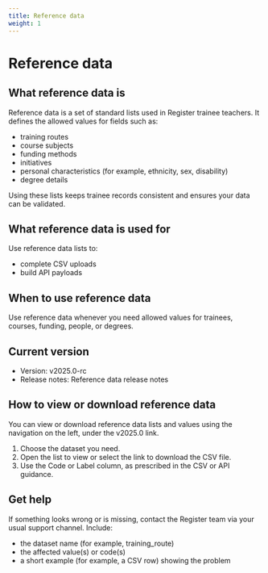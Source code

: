 ```yaml
---
title: Reference data
weight: 1
---
```


# Reference data

## What reference data is

Reference data is a set of standard lists used in Register trainee teachers. 
It defines the allowed values for fields such as: 

- training routes
- course subjects
- funding methods
- initiatives
- personal characteristics (for example, ethnicity, sex, disability)
- degree details

Using these lists keeps trainee records consistent and ensures your data can be validated. 

## What reference data is used for

Use reference data lists to:

* complete CSV uploads
* build API payloads

## When to use reference data 

Use reference data whenever you need allowed values for trainees, courses, funding, people, or degrees. 

## Current version 

* Version: v2025.0-rc 
* Release notes: Reference data release notes 

## How to view or download reference data 

You can view or download reference data lists and values using the navigation on the left, under the v2025.0 link. 

1. Choose the dataset you need. 
2. Open the list to view or select the link to download the CSV file. 
3. Use the Code or Label column, as prescribed in the CSV or API guidance. 

## Get help 

If something looks wrong or is missing, contact the Register team via your usual support channel. Include: 

* the dataset name (for example, training_route) 
* the affected value(s) or code(s) 
* a short example (for example, a CSV row) showing the problem 
